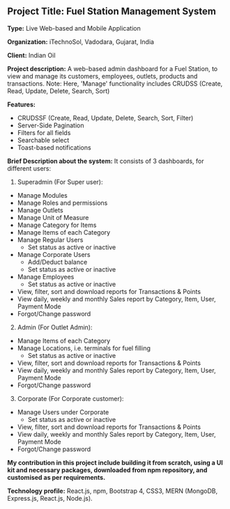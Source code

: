 ## Project Title: Fuel Station Management System

**Type:** Live Web-based and Mobile Application

**Organization:** iTechnoSol, Vadodara, Gujarat, India

**Client:** Indian Oil

**Project description:** A web-based admin dashboard for a Fuel Station, to view and manage its customers, employees, outlets, products and transactions.  Note: Here, 'Manage' functionality includes CRUDSS (Create, Read, Update, Delete, Search, Sort)

**Features:**

* CRUDSSF (Create, Read, Update, Delete, Search, Sort, Filter)
* Server-Side Pagination
* Filters for all fields
* Searchable select
* Toast-based notifications

**Brief Description about the system:** It consists of 3 dashboards, for different users:

1. Superadmin (For Super user):  
  * Manage Modules
  * Manage Roles and permissions
 * Manage Outlets
 * Manage Unit of Measure
 * Manage Category for Items
 * Manage Items of each Category
 * Manage Regular Users
	* Set status as active or inactive
 * Manage Corporate Users
	* Add/Deduct balance
	* Set status as active or inactive
 * Manage Employees
	* Set status as active or inactive
 * View, filter, sort and download reports for Transactions & Points
 * View daily, weekly and monthly Sales report by Category, Item, User, Payment Mode
 * Forgot/Change password

2. Admin (For Outlet Admin):
 * Manage Items of each Category
 * Manage Locations, i.e. terminals for fuel filling
	* Set status as active or inactive
 * View, filter, sort and download reports for Transactions & Points
 * View daily, weekly and monthly Sales report by Category, Item, User, Payment Mode
 * Forgot/Change password

3. Corporate (For Corporate customer):
 * Manage Users under Corporate
	* Set status as active or inactive
 * View, filter, sort and download reports for Transactions & Points
 * View daily, weekly and monthly Sales report by Category, Item, User, Payment Mode
 * Forgot/Change password

**My contribution in this project include building it from scratch, using a UI kit and necessary packages, downloaded from npm repository, and customised as per requirements.**

**Technology profile:** React.js, npm, Bootstrap 4, CSS3, MERN (MongoDB, Express.js, React.js, Node.js).
